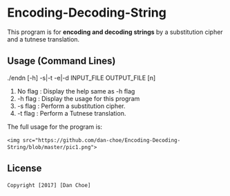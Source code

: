 # Encoding-Decoding-String

This program is for **encoding and decoding strings** by a substitution cipher and a tutnese translation.

## Usage (Command Lines)

./endn [-h] -s|-t -e|-d INPUT_FILE OUTPUT_FILE [n]

1. No flag : Display the help same as -h flag
2. -h flag : Display the usage for this program
3. -s flag : Perform a substitution cipher.
4. -t flag : Perform a Tutnese translation.

The full usage for the program is:

    <img src="https://github.com/dan-choe/Encoding-Decoding-String/blob/master/pic1.png">





## License

    Copyright [2017] [Dan Choe]


